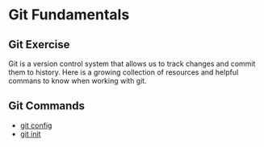# Git Fundamentals
## Git Exercise
Git is a version control system that allows us to track changes and commit them to history. Here is a growing collection of resources and helpful commans to know when working with git.
## Git Commands
- [git config](./Commands/Config.md)
- [git init](./Commands/Init.md)

